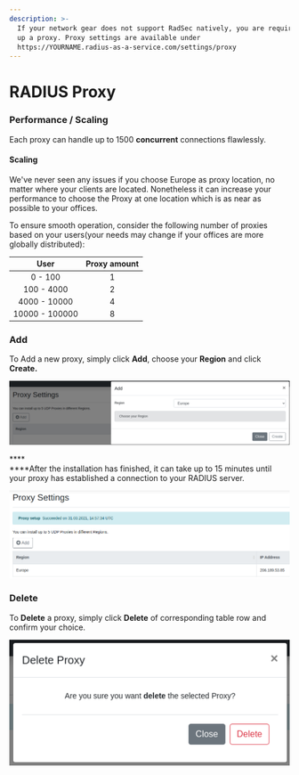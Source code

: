 ```yaml
---
description: >-
  If your network gear does not support RadSec natively, you are required to set
  up a proxy. Proxy settings are available under
  https://YOURNAME.radius-as-a-service.com/settings/proxy
---
```


# RADIUS Proxy

### Performance / Scaling

Each proxy can handle up to 1500 **concurrent** connections flawlessly.&#x20;

#### Scaling

We've never seen any issues if you choose Europe as proxy location, no matter where your clients are located. Nonetheless it can increase your performance to choose the Proxy at one location which is as near as possible to your offices.

To ensure smooth operation, consider the following number of proxies based on your users(your needs may change if your offices are more globally distributed):

|      User      | Proxy amount |
| :------------: | :----------: |
|    0 - 100     |       1      |
|   100 - 4000   |       2      |
|  4000 - 10000  |       4      |
| 10000 - 100000 |       8      |

### Add&#x20;

To Add a new proxy, simply click **Add**, choose your **Region** and click **Create.**&#x20;

![](<../../.gitbook/assets/image (27).png>)

****\
****After the installation has finished, it can take up to 15 minutes until your proxy has established a connection to your RADIUS server.

![](<../../.gitbook/assets/image (28).png>)

### Delete

To **Delete** a proxy, simply click **Delete** of corresponding table row and confirm your choice.&#x20;

![](<../../.gitbook/assets/image (29).png>)

